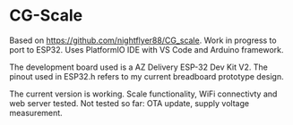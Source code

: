 # CG-Scale
Based on https://github.com/nightflyer88/CG_scale. Work in progress to port to ESP32. Uses PlatformIO IDE with VS Code and Arduino framework.

The development board used is a AZ Delivery ESP-32 Dev Kit V2. The pinout used in ESP32.h refers to my current breadboard prototype design.

The current version is working. Scale functionality, WiFi connectivty and web server tested. Not tested so far: OTA update, supply voltage measurement.
